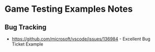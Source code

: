 # Game Testing Examples Notes

## Bug Tracking
* https://github.com/microsoft/vscode/issues/136984 - Excellent Bug Ticket Example
